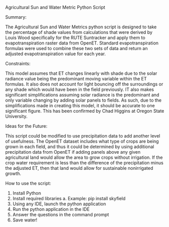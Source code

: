 Agricultural Sun and Water Metric Python Script

Summary:

The Agricultural Sun and Water Metrics python script is designed to take the percentage of shade values from calculations that were derived by Louis Wood specifically for the RUTE Suntracker and apply them to evapotranspiration raster data from OpenET. Standard evapotranspiration formulas were used to combine these two sets of data and return an adjusted evapotranspiration value for each year. 

Constraints:

This model assumes that ET changes linearly with shade due to the solar radiance value being the predominant moving variable within the ET formulas. It also does not account for light bouncing off the surroundings or any shade which would have been in the field previously. IT also makes significant simplifications assuming solar radiance is the predominant and only variable changing by adding solar panels to fields. As such, due to the simplifications made in creating this model, it should be accurate to one significant figure. This has been confirmed by Chad Higgins at Oregon State University.

Ideas for the Future:

This script could be modified to use precipitation data to add another level of usefulness. The OpenET dataset includes what type of crops are being grown in each field, and thus it could be determined by using additional precipitation data from OpenET if adding panels above any given agricultural land would allow the area to grow crops without irrigation. If the crop water requirement is less than the difference of the precipitation minus the adjusted ET, then that land would allow for sustainable nonirrigated growth.

How to use the script:

1.	Install Python
2.	Install required libraries
a.	Example: pip install skyfield
3.	Using any IDE, launch the python application
4.	Run the python application in the IDE
5.	Answer the questions in the command prompt
6.	Save water!
